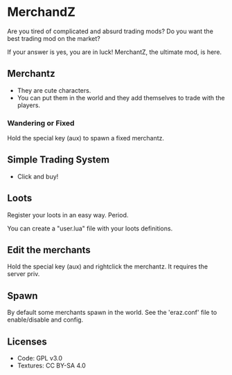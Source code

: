 # MerchandZ

Are you tired of complicated and absurd trading mods? Do you want the best trading mod on the market?

If your answer is yes, you are in luck! MerchantZ, the ultimate mod, is here.

## Merchantz

- They are cute characters.
- You can put them in the world and they add themselves to trade with the players.

### Wandering or Fixed

Hold the special key (aux) to spawn a fixed merchantz.

## Simple Trading System

- Click and buy!

## Loots

Register your loots in an easy way. Period.

You can create a "user.lua" file with your loots definitions.

## Edit the merchants

Hold the special key (aux) and rightclick the merchantz. It requires the server priv.

## Spawn

By default some merchants spawn in the world.
See the 'eraz.conf' file to enable/disable and config.

## Licenses

- Code: GPL v3.0
- Textures: CC BY-SA 4.0
